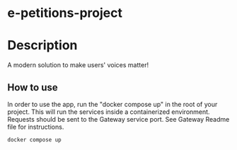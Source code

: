 # e-petitions-project
# Description
A modern solution to make users' voices matter!

## How to use
In order to use the app, run the "docker compose up" in the root of your project. This will run the services inside a containerized environment. Requests should be sent to the Gateway service port. See Gateway Readme file for instructions.
```shell
docker compose up
```
